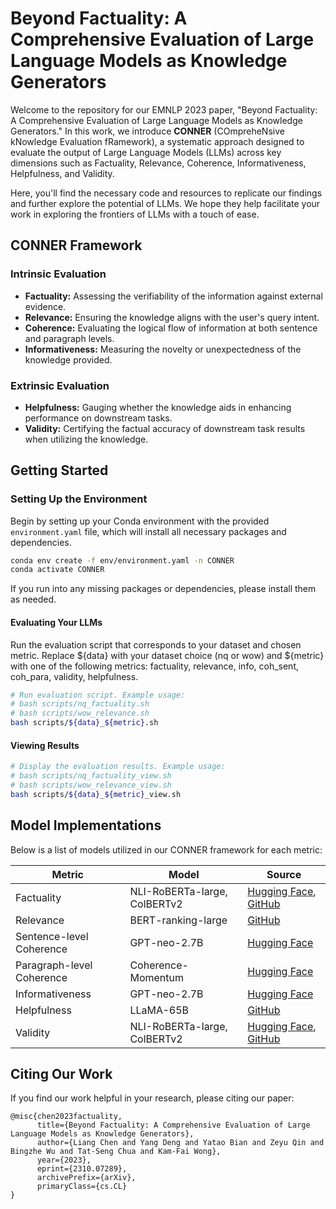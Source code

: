 # Beyond Factuality: A Comprehensive Evaluation of Large Language Models as Knowledge Generators
Welcome to the repository for our EMNLP 2023 paper, "Beyond Factuality: A Comprehensive Evaluation of Large Language Models as Knowledge Generators." In this work, we introduce **CONNER** (COmpreheNsive kNowledge Evaluation fRamework), a systematic approach designed to evaluate the output of Large Language Models (LLMs) across key dimensions such as Factuality, Relevance, Coherence, Informativeness, Helpfulness, and Validity.

Here, you'll find the necessary code and resources to replicate our findings and further explore the potential of LLMs. We hope they help facilitate your work in exploring the frontiers of LLMs with a touch of ease.

## CONNER Framework


### Intrinsic Evaluation

- **Factuality:** Assessing the verifiability of the information against external evidence.
- **Relevance:** Ensuring the knowledge aligns with the user's query intent.
- **Coherence:** Evaluating the logical flow of information at both sentence and paragraph levels.
- **Informativeness:** Measuring the novelty or unexpectedness of the knowledge provided.

### Extrinsic Evaluation

- **Helpfulness:** Gauging whether the knowledge aids in enhancing performance on downstream tasks.
- **Validity:** Certifying the factual accuracy of downstream task results when utilizing the knowledge.

## Getting Started

### Setting Up the Environment

Begin by setting up your Conda environment with the provided `environment.yaml` file, which will install all necessary packages and dependencies.

```bash
conda env create -f env/environment.yaml -n CONNER
conda activate CONNER
```
If you run into any missing packages or dependencies, please install them as needed.

#### Evaluating Your LLMs
Run the evaluation script that corresponds to your dataset and chosen metric. Replace ${data} with your dataset choice (nq or wow) and ${metric} with one of the following metrics: factuality, relevance, info, coh_sent, coh_para, validity, helpfulness.
```bash
# Run evaluation script. Example usage:
# bash scripts/nq_factuality.sh
# bash scripts/wow_relevance.sh
bash scripts/${data}_${metric}.sh
```
#### Viewing Results
```bash
# Display the evaluation results. Example usage:
# bash scripts/nq_factuality_view.sh
# bash scripts/wow_relevance_view.sh
bash scripts/${data}_${metric}_view.sh
```

## Model Implementations

Below is a list of models utilized in our CONNER framework for each metric:

| Metric               | Model                           | Source                                              |
|----------------------|---------------------------------|-----------------------------------------------------|
| Factuality           | NLI-RoBERTa-large, ColBERTv2             | [Hugging Face](https://huggingface.co/sentence-transformers/nli-roberta-large), [GitHub](https://github.com/stanford-futuredata/ColBERT) |
| Relevance            | BERT-ranking-large              | [GitHub](https://github.com/nyu-dl/dl4marco-bert)                             |
| Sentence-level Coherence            | GPT-neo-2.7B                    | [Hugging Face](https://huggingface.co/EleutherAI/gpt-neo-2.7B)                |
| Paragraph-level Coherence           | Coherence-Momentum              | [Hugging Face](https://huggingface.co/aisingapore/coherence-momentum)         |
| Informativeness      | GPT-neo-2.7B                    | [Hugging Face](https://huggingface.co/EleutherAI/gpt-neo-2.7B)                |
| Helpfulness          | LLaMA-65B                       | [GitHub](https://github.com/facebookresearch/llama/tree/main)                 |
| Validity             | NLI-RoBERTa-large, ColBERTv2               | [Hugging Face](https://huggingface.co/sentence-transformers/nli-roberta-large), [GitHub](https://github.com/stanford-futuredata/ColBERT)  |


## Citing Our Work
If you find our work helpful in your research, please citing our paper:
```
@misc{chen2023factuality,
      title={Beyond Factuality: A Comprehensive Evaluation of Large Language Models as Knowledge Generators}, 
      author={Liang Chen and Yang Deng and Yatao Bian and Zeyu Qin and Bingzhe Wu and Tat-Seng Chua and Kam-Fai Wong},
      year={2023},
      eprint={2310.07289},
      archivePrefix={arXiv},
      primaryClass={cs.CL}
}
```

